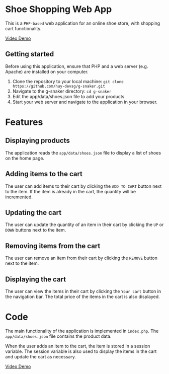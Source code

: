 # Shoe Shopping Web App
This is a `PHP-based` web application for an online shoe store, with shopping cart functionality.


[Video Demo](https://www.youtube.com/watch?v=o6MQLv2m3r8)


## Getting started
Before using this application, ensure that PHP and a web server (e.g. Apache) are installed on your computer.

1. Clone the repository to your local machine:
`git clone https://github.com/huy-devsg/g-snaker.git`
2. Navigate to the g-snaker directory:
`cd g-snaker`
3. Edit the app/data/shoes.json file to add your products.
4. Start your web server and navigate to the application in your browser.

# Features
## Displaying products
The application reads the `app/data/shoes.json` file to display a list of shoes on the home page.

## Adding items to the cart
The user can add items to their cart by clicking the `ADD TO CART` button next to the item. If the item is already in the cart, the quantity will be incremented.

## Updating the cart
The user can update the quantity of an item in their cart by clicking the `UP` or `DOWN` buttons next to the item.

## Removing items from the cart
The user can remove an item from their cart by clicking the `REMOVE` button next to the item.

## Displaying the cart
The user can view the items in their cart by clicking the `Your cart` button in the navigation bar. The total price of the items in the cart is also displayed.

# Code
The main functionality of the application is implemented in `index.php`. The `app/data/shoes.json` file contains the product data.

When the user adds an item to the cart, the item is stored in a session variable. The session variable is also used to display the items in the cart and update the cart as necessary.


[Video Demo](https://www.youtube.com/watch?v=o6MQLv2m3r8)

